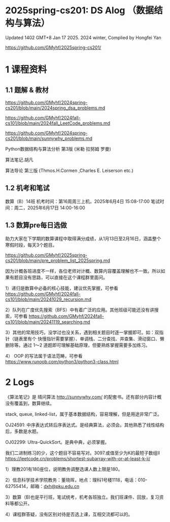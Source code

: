 # 2025spring-cs201: DS Alog （数据结构与算法）

Updated 1402 GMT+8 Jan 17 2025. 2024 winter, Complied by Hongfei Yan

https://github.com/GMyhf/2025spring-cs201/



# 1 课程资料

## 1.1 题解 & 教材

https://github.com/GMyhf/2024spring-cs201/blob/main/2024spring_dsa_problems.md

https://github.com/GMyhf/2024fall-cs101/blob/main/2024fall_LeetCode_problems.md

https://github.com/GMyhf/2024spring-cs201/blob/main/sunnywhy_problems.md

Python数据结构与算法分析 第3版 (米勒 拉努姆 罗曼) 

算法笔记.胡凡

算法导论 第三版  (Thmos.H.Cormen ,Charles E. Leiserson etc.)



## 1.2 机考和笔试

数算（B）14班
机考时间：第16周周三上机，2025年6月4日 15:08-17:00
笔试时间：周二，2025年6月17日 14:00-16:00



## 1.3 数算pre每日选做

助力大家在下学期的数算课程中取得满分成绩，从1月13日至2月16日，涵盖整个寒假时段，每天3个题目。

https://github.com/GMyhf/2025spring-cs201/blob/main/pre_problem_list_2025spring.md

因为计概各班进度不一样，各位老师对计概、数算内容覆盖理解也不一致。所以如果有题目没有思路，可以直接在这个课程群里面问。

1）递归是数算中必备的核心技能，建议优先掌握，可参看 https://github.com/GMyhf/2024fall-cs101/blob/main/20241029_recursion.md 

2）队列在广度优先搜索（BFS）中有着广泛的应用。其他班级可能还没有讲搜索，可参看 https://github.com/GMyhf/2024fall-cs101/blob/main/20241119_searching.md  

3）其他的常用技巧，没学过也没关系，遇到相关题目时逐一掌握即可。如：双指针（链表里有个 快慢指针需要掌握）、单调栈、二分查找、并查集、滑动窗口、懒删除等。通过 1～2 道题即可理解基础原理，但要熟练掌握需要多加练习。

4） OOP 的写法属于语法范畴，可参看 https://www.runoob.com/python3/python3-class.html





# 2 Logs

《算法笔记》是 晴问算法 http://sunnywhy.com/ 的配套书。还有部分内容计概没有覆盖到，数算继续。

stack, queue, linked-list，属于基本数据结构，容易理解，但是用途非常广泛。



OJ24591: 中序表达式转后序表达式。是经典算法，必须会。其他熟悉了线性结构后，多数是水题。

OJ02299: Ultra-QuickSort。是典中典，必须掌握。

我们二进制练习的少，这个题目不容易写对。3097.或值至少为K的最短子数组II
https://leetcode.cn/problems/shortest-subarray-with-or-at-least-k-ii/



1）理教201有180座位，说明教务调整选课人数上限是180。

2）信息科学技术学院教务：董晓晖，地点：理科1号楼1118，电话：010-62755414，邮箱：dxh@pku.edu.cn 

3）数算（B)也是平行班，笔试统考，机考各班独立。我们班课件、回放，复习资料等都公开。

4）课程群答疑，没有区别对待是否选上课，互相交流都可以的。